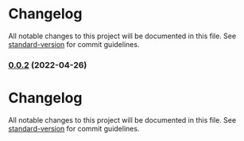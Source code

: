 # Changelog

All notable changes to this project will be documented in this file. See [standard-version](https://github.com/conventional-changelog/standard-version) for commit guidelines.

### [0.0.2](https://github.com/meemalabs/renovate-config-meema/compare/v0.0.3...v0.0.2) (2022-04-26)

# Changelog

All notable changes to this project will be documented in this file. See [standard-version](https://github.com/conventional-changelog/standard-version) for commit guidelines.
